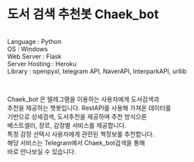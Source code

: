 <h1 텔레그램 <br>도서 검색 추천봇 Chaek_bot</h1>
<br>Language : Python
<br>OS  :  Windows
<br>Web Server  :  Flask
<br>Server Hosting  :  Heroku
<br>Library  :  openpyxl, telegram API, NaverAPI, InterparkAPI, urllib</p><br> </div></h3>
<p class="mb-5">Chaek_bot 은 텔레그램을 이용하는 사용자에게 도서검색과
<br>추천을 제공하는 챗봇입니다. RestAPI를 사용해 가져온 데이터를
<br>기반으로 상세검색, 도서추천을 제공하며 추천 방식으론
<br>베스트셀러, 장르, 감정별 서비스를 제공합니다.
<br>특정 감정 선택시 사용자에게 관련된 책정보를 추천합니다.
<br>해당 서비스는 Telegram에서 Chaek_bot검색을 통해
<br>바로 만나보실 수 있습니다.</h5>
